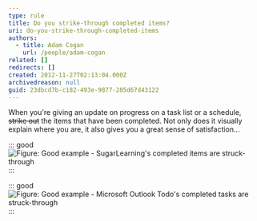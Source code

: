 ```yaml
---
type: rule
title: Do you strike-through completed items?
uri: do-you-strike-through-completed-items
authors: 
  - title: Adam Cogan
    url: /people/adam-cogan
related: []
redirects: []
created: 2012-11-27T02:13:04.000Z
archivedreason: null
guid: 23dbcd7b-c182-493e-9877-285d67d43122
---
```

When you're giving an update on progress on a task list or a schedule, ~~strike out~~ the items that have been completed. Not only does it visually explain where you are, it also gives you a great sense of satisfaction...

<!--endintro-->

::: good
![Figure: Good example - SugarLearning's completed items are struck-through](sugarlearning-task.png)
:::

::: good
![Figure: Good example - Microsoft Outlook Todo's completed tasks are struck-through](outlook-todo.png)
:::
